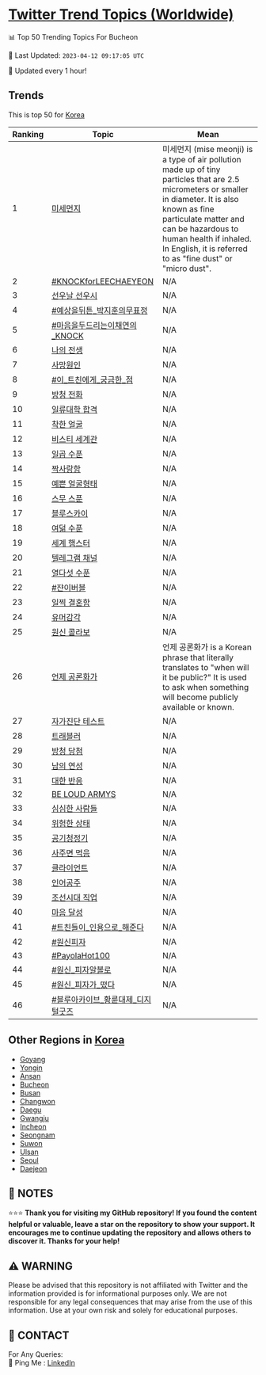 [Twitter Trend Topics (Worldwide)](https://github.com/ErcinDedeoglu/Twitter-Trend-Topics)
==========


📊 Top 50 Trending Topics For Bucheon

📆 Last Updated: `2023-04-12 09:17:05 UTC`

🔧 Updated every 1 hour!


## Trends

This is top 50 for [Korea](</Korea>)

| Ranking | Topic | Mean |
| ------- | ------------ | ------------ |
| 1 | [미세먼지](http://twitter.com/search?q=%eb%af%b8%ec%84%b8%eb%a8%bc%ec%a7%80) | 미세먼지 (mise meonji) is a type of air pollution made up of tiny particles that are 2.5 micrometers or smaller in diameter. It is also known as fine particulate matter and can be hazardous to human health if inhaled. In English, it is referred to as "fine dust" or "micro dust". |
| 2 | [#KNOCKforLEECHAEYEON](http://twitter.com/search?q=%23KNOCKforLEECHAEYEON) | N/A |
| 3 | [선우날 선우시](http://twitter.com/search?q=%ec%84%a0%ec%9a%b0%eb%82%a0+%ec%84%a0%ec%9a%b0%ec%8b%9c) | N/A |
| 4 | [#예상을뒤튼_박지훈의무표정](http://twitter.com/search?q=%23%ec%98%88%ec%83%81%ec%9d%84%eb%92%a4%ed%8a%bc_%eb%b0%95%ec%a7%80%ed%9b%88%ec%9d%98%eb%ac%b4%ed%91%9c%ec%a0%95) | N/A |
| 5 | [#마음을두드리는이채연의_KNOCK](http://twitter.com/search?q=%23%eb%a7%88%ec%9d%8c%ec%9d%84%eb%91%90%eb%93%9c%eb%a6%ac%eb%8a%94%ec%9d%b4%ec%b1%84%ec%97%b0%ec%9d%98_KNOCK) | N/A |
| 6 | [나의 전생](http://twitter.com/search?q=%eb%82%98%ec%9d%98+%ec%a0%84%ec%83%9d) | N/A |
| 7 | [사망원인](http://twitter.com/search?q=%ec%82%ac%eb%a7%9d%ec%9b%90%ec%9d%b8) | N/A |
| 8 | [#이_트친에게_궁금한_점](http://twitter.com/search?q=%23%ec%9d%b4_%ed%8a%b8%ec%b9%9c%ec%97%90%ea%b2%8c_%ea%b6%81%ea%b8%88%ed%95%9c_%ec%a0%90) | N/A |
| 9 | [방청 전화](http://twitter.com/search?q=%eb%b0%a9%ec%b2%ad+%ec%a0%84%ed%99%94) | N/A |
| 10 | [일류대학 합격](http://twitter.com/search?q=%ec%9d%bc%eb%a5%98%eb%8c%80%ed%95%99+%ed%95%a9%ea%b2%a9) | N/A |
| 11 | [착한 얼굴](http://twitter.com/search?q=%ec%b0%a9%ed%95%9c+%ec%96%bc%ea%b5%b4) | N/A |
| 12 | [비스티 세계관](http://twitter.com/search?q=%eb%b9%84%ec%8a%a4%ed%8b%b0+%ec%84%b8%ea%b3%84%ea%b4%80) | N/A |
| 13 | [일곱 수푼](http://twitter.com/search?q=%ec%9d%bc%ea%b3%b1+%ec%88%98%ed%91%bc) | N/A |
| 14 | [짝사랑함](http://twitter.com/search?q=%ec%a7%9d%ec%82%ac%eb%9e%91%ed%95%a8) | N/A |
| 15 | [예쁜 얼굴형태](http://twitter.com/search?q=%ec%98%88%ec%81%9c+%ec%96%bc%ea%b5%b4%ed%98%95%ed%83%9c) | N/A |
| 16 | [스무 스푼](http://twitter.com/search?q=%ec%8a%a4%eb%ac%b4+%ec%8a%a4%ed%91%bc) | N/A |
| 17 | [블루스카이](http://twitter.com/search?q=%eb%b8%94%eb%a3%a8%ec%8a%a4%ec%b9%b4%ec%9d%b4) | N/A |
| 18 | [여덞 수푼](http://twitter.com/search?q=%ec%97%ac%eb%8d%9e+%ec%88%98%ed%91%bc) | N/A |
| 19 | [세계 햄스터](http://twitter.com/search?q=%ec%84%b8%ea%b3%84+%ed%96%84%ec%8a%a4%ed%84%b0) | N/A |
| 20 | [텔레그램 채널](http://twitter.com/search?q=%ed%85%94%eb%a0%88%ea%b7%b8%eb%9e%a8+%ec%b1%84%eb%84%90) | N/A |
| 21 | [열다섯 수푼](http://twitter.com/search?q=%ec%97%b4%eb%8b%a4%ec%84%af+%ec%88%98%ed%91%bc) | N/A |
| 22 | [#쟌이버블](http://twitter.com/search?q=%23%ec%9f%8c%ec%9d%b4%eb%b2%84%eb%b8%94) | N/A |
| 23 | [일찍 결혼함](http://twitter.com/search?q=%ec%9d%bc%ec%b0%8d+%ea%b2%b0%ed%98%bc%ed%95%a8) | N/A |
| 24 | [유머감각](http://twitter.com/search?q=%ec%9c%a0%eb%a8%b8%ea%b0%90%ea%b0%81) | N/A |
| 25 | [원신 콜라보](http://twitter.com/search?q=%ec%9b%90%ec%8b%a0+%ec%bd%9c%eb%9d%bc%eb%b3%b4) | N/A |
| 26 | [언제 공론화가](http://twitter.com/search?q=%ec%96%b8%ec%a0%9c+%ea%b3%b5%eb%a1%a0%ed%99%94%ea%b0%80) | 언제 공론화가 is a Korean phrase that literally translates to "when will it be public?" It is used to ask when something will become publicly available or known. |
| 27 | [자가진단 테스트](http://twitter.com/search?q=%ec%9e%90%ea%b0%80%ec%a7%84%eb%8b%a8+%ed%85%8c%ec%8a%a4%ed%8a%b8) | N/A |
| 28 | [트래블러](http://twitter.com/search?q=%ed%8a%b8%eb%9e%98%eb%b8%94%eb%9f%ac) | N/A |
| 29 | [방청 당첨](http://twitter.com/search?q=%eb%b0%a9%ec%b2%ad+%eb%8b%b9%ec%b2%a8) | N/A |
| 30 | [남의 연성](http://twitter.com/search?q=%eb%82%a8%ec%9d%98+%ec%97%b0%ec%84%b1) | N/A |
| 31 | [대한 반응](http://twitter.com/search?q=%eb%8c%80%ed%95%9c+%eb%b0%98%ec%9d%91) | N/A |
| 32 | [BE LOUD ARMYS](http://twitter.com/search?q=BE+LOUD+ARMYS) | N/A |
| 33 | [심심한 사람들](http://twitter.com/search?q=%ec%8b%ac%ec%8b%ac%ed%95%9c+%ec%82%ac%eb%9e%8c%eb%93%a4) | N/A |
| 34 | [위험한 상태](http://twitter.com/search?q=%ec%9c%84%ed%97%98%ed%95%9c+%ec%83%81%ed%83%9c) | N/A |
| 35 | [공기청정기](http://twitter.com/search?q=%ea%b3%b5%ea%b8%b0%ec%b2%ad%ec%a0%95%ea%b8%b0) | N/A |
| 36 | [사주면 먹음](http://twitter.com/search?q=%ec%82%ac%ec%a3%bc%eb%a9%b4+%eb%a8%b9%ec%9d%8c) | N/A |
| 37 | [클라이언트](http://twitter.com/search?q=%ed%81%b4%eb%9d%bc%ec%9d%b4%ec%96%b8%ed%8a%b8) | N/A |
| 38 | [인어공주](http://twitter.com/search?q=%ec%9d%b8%ec%96%b4%ea%b3%b5%ec%a3%bc) | N/A |
| 39 | [조선시대 직업](http://twitter.com/search?q=%ec%a1%b0%ec%84%a0%ec%8b%9c%eb%8c%80+%ec%a7%81%ec%97%85) | N/A |
| 40 | [마음 달성](http://twitter.com/search?q=%eb%a7%88%ec%9d%8c+%eb%8b%ac%ec%84%b1) | N/A |
| 41 | [#트친들이_인용으로_해준다](http://twitter.com/search?q=%23%ed%8a%b8%ec%b9%9c%eb%93%a4%ec%9d%b4_%ec%9d%b8%ec%9a%a9%ec%9c%bc%eb%a1%9c_%ed%95%b4%ec%a4%80%eb%8b%a4) | N/A |
| 42 | [#원신피자](http://twitter.com/search?q=%23%ec%9b%90%ec%8b%a0%ed%94%bc%ec%9e%90) | N/A |
| 43 | [#PayolaHot100](http://twitter.com/search?q=%23PayolaHot100) | N/A |
| 44 | [#원신_피자알볼로](http://twitter.com/search?q=%23%ec%9b%90%ec%8b%a0_%ed%94%bc%ec%9e%90%ec%95%8c%eb%b3%bc%eb%a1%9c) | N/A |
| 45 | [#원신_피자가_떴다](http://twitter.com/search?q=%23%ec%9b%90%ec%8b%a0_%ed%94%bc%ec%9e%90%ea%b0%80_%eb%96%b4%eb%8b%a4) | N/A |
| 46 | [#블루아카이브_황륜대제_디지털굿즈](http://twitter.com/search?q=%23%eb%b8%94%eb%a3%a8%ec%95%84%ec%b9%b4%ec%9d%b4%eb%b8%8c_%ed%99%a9%eb%a5%9c%eb%8c%80%ec%a0%9c_%eb%94%94%ec%a7%80%ed%84%b8%ea%b5%bf%ec%a6%88) | N/A |



## Other Regions in [Korea](</Korea>)

* [Goyang](</Korea/Goyang.md>)
* [Yongin](</Korea/Yongin.md>)
* [Ansan](</Korea/Ansan.md>)
* [Bucheon](</Korea/Bucheon.md>)
* [Busan](</Korea/Busan.md>)
* [Changwon](</Korea/Changwon.md>)
* [Daegu](</Korea/Daegu.md>)
* [Gwangju](</Korea/Gwangju.md>)
* [Incheon](</Korea/Incheon.md>)
* [Seongnam](</Korea/Seongnam.md>)
* [Suwon](</Korea/Suwon.md>)
* [Ulsan](</Korea/Ulsan.md>)
* [Seoul](</Korea/Seoul.md>)
* [Daejeon](</Korea/Daejeon.md>)



## 📝 NOTES

⭐⭐⭐ **Thank you for visiting my GitHub repository! If you found the content helpful or valuable, leave a star on the repository to show your support. It encourages me to continue updating the repository and allows others to discover it. Thanks for your help!**


## ⚠️ WARNING

Please be advised that this repository is not affiliated with Twitter and the information provided is for informational purposes only. We are not responsible for any legal consequences that may arise from the use of this information. Use at your own risk and solely for educational purposes.


## 📨 CONTACT

 For Any Queries:  
            🏓 Ping Me : [LinkedIn](https://www.linkedin.com/in/ercindedeoglu/)
